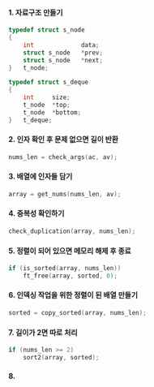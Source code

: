 #### 1. 자료구조 만들기
```C
typedef struct s_node
{
	int				data;
	struct s_node	*prev;
	struct s_node	*next;
}	t_node;

typedef struct s_deque
{
	int		size;
	t_node	*top;
	t_node	*bottom;
}	t_deque;
```
#### 2. 인자 확인 후 문제 없으면 길이 반환
```C
nums_len = check_args(ac, av);

```
#### 3. 배열에 인자들 담기
```C
array = get_nums(nums_len, av);
```
#### 4. 중복성 확인하기
```C
check_duplication(array, nums_len);
```
#### 5. 정렬이 되어 있으면 메모리 해제 후 종료
```C
if (is_sorted(array, nums_len))
	ft_free(array, sorted, 0);
```
#### 6. 인덱싱 작업을 위한 정렬이 된 배열 만들기
```C
sorted = copy_sorted(array, nums_len);
```
#### 7. 길이가 2면 따로 처리 
```C
if (nums_len >= 2)
	sort2(array, sorted);
```
#### 8. 